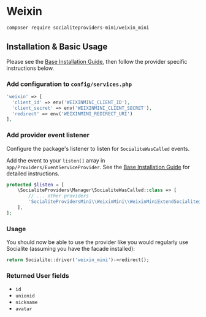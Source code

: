 # Weixin

```bash
composer require socialiteproviders-mini/weixin_mini
```

## Installation & Basic Usage

Please see the [Base Installation Guide](https://socialiteproviders.com/usage/), then follow the provider specific instructions below.

### Add configuration to `config/services.php`

```php
'weixin' => [    
  'client_id' => env('WEIXINMINI_CLIENT_ID'),  
  'client_secret' => env('WEIXINMINI_CLIENT_SECRET'),  
  'redirect' => env('WEIXINMINI_REDIRECT_URI') 
],
```

### Add provider event listener

Configure the package's listener to listen for `SocialiteWasCalled` events.

Add the event to your `listen[]` array in `app/Providers/EventServiceProvider`. See the [Base Installation Guide](https://socialiteproviders.com/usage/) for detailed instructions.

```php
protected $listen = [
    \SocialiteProviders\Manager\SocialiteWasCalled::class => [
        // ... other providers
        'SocialiteProvidersMini\\WeixinMini\\WeixinMiniExtendSocialite@handle',
    ],
];
```

### Usage

You should now be able to use the provider like you would regularly use Socialite (assuming you have the facade installed):

```php
return Socialite::driver('weixin_mini')->redirect();
```

### Returned User fields

- ``id``
- ``unionid``
- ``nickname``
- ``avatar``

